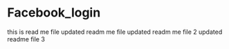 # Facebook_login
this is read me file
updated readm me file 
updated readm me file 2
updated readme file 3

